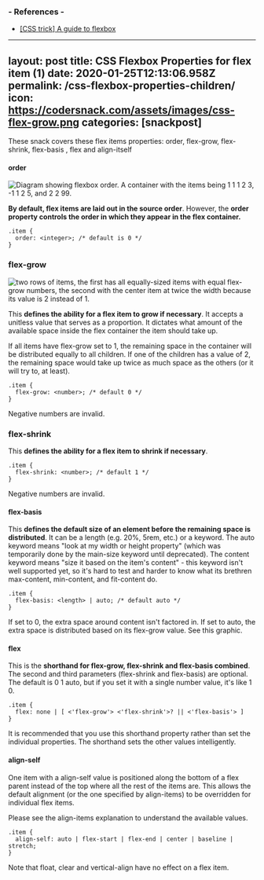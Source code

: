 
### - References -

- [[CSS trick] A guide to flexbox](https://css-tricks.com/snippets/css/a-guide-to-flexbox/)

---
layout: post
title:  CSS Flexbox Properties for flex item (1)
date:   2020-01-25T12:13:06.958Z
permalink: /css-flexbox-properties-children/
icon: https://codersnack.com/assets/images/css-flex-grow.png
categories: [snackpost]
---
These snack covers these flex items properties: order, flex-grow, flex-shrink, flex-basis , flex and align-itself

#### order
![Diagram showing flexbox order. A container with the items being 1 1 1 2 3, -1 1 2 5, and 2 2 99.](https://codersnack.com/assets/images/css-flex-order.png)

**By default, flex items are laid out in the source order**. However, the **order property controls the order in which they appear in the flex container.**

``` 
.item {
  order: <integer>; /* default is 0 */
}
``` 

### flex-grow
![two rows of items, the first has all equally-sized items with equal flex-grow numbers, the second with the center item at twice the width because its value is 2 instead of 1.](https://codersnack.com/assets/images/css-flex-grow.png)

This **defines the ability for a flex item to grow if necessary**. It accepts a unitless value that serves as a proportion. It dictates what amount of the available space inside the flex container the item should take up.

If all items have flex-grow set to 1, the remaining space in the container will be distributed equally to all children. If one of the children has a value of 2, the remaining space would take up twice as much space as the others (or it will try to, at least).

``` 
.item {
  flex-grow: <number>; /* default 0 */
}
``` 
Negative numbers are invalid.

### flex-shrink
This **defines the ability for a flex item to shrink if necessary**.

``` 
.item {
  flex-shrink: <number>; /* default 1 */
}
``` 
Negative numbers are invalid.

#### flex-basis
This **defines the default size of an element before the remaining space is distributed**. It can be a length (e.g. 20%, 5rem, etc.) or a keyword. The auto keyword means "look at my width or height property" (which was temporarily done by the main-size keyword until deprecated). The content keyword means "size it based on the item's content" - this keyword isn't well supported yet, so it's hard to test and harder to know what its brethren max-content, min-content, and fit-content do.

``` 
.item {
  flex-basis: <length> | auto; /* default auto */
}
``` 
If set to 0, the extra space around content isn't factored in. If set to auto, the extra space is distributed based on its flex-grow value. See this graphic.

#### flex
This is the **shorthand for flex-grow, flex-shrink and flex-basis combined**. The second and third parameters (flex-shrink and flex-basis) are optional. The default is 0 1 auto, but if you set it with a single number value, it's like <number> 1 0.

``` 
.item {
  flex: none | [ <'flex-grow'> <'flex-shrink'>? || <'flex-basis'> ]
}
``` 
It is recommended that you use this shorthand property rather than set the individual properties. The shorthand sets the other values intelligently.

#### align-self
One item with a align-self value is positioned along the bottom of a flex parent instead of the top where all the rest of the items are.
This allows the default alignment (or the one specified by align-items) to be overridden for individual flex items.

Please see the align-items explanation to understand the available values.

``` 
.item {
  align-self: auto | flex-start | flex-end | center | baseline | stretch;
}
``` 
Note that float, clear and vertical-align have no effect on a flex item.

